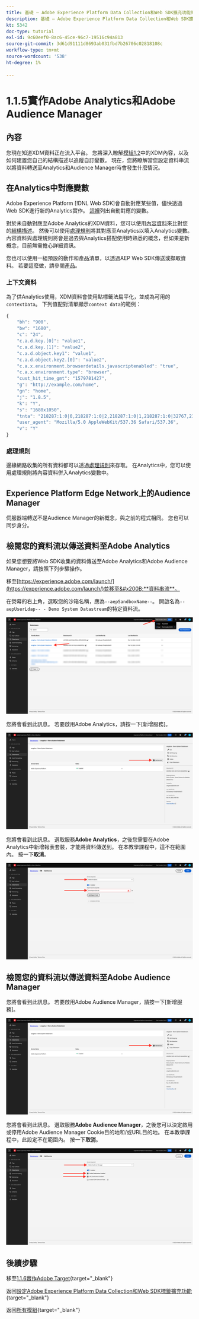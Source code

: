 ```yaml
---
title: 基礎 — Adobe Experience Platform Data Collection和Web SDK擴充功能的設定 — 實作Adobe Analytics和Adobe Audience Manager
description: 基礎 — Adobe Experience Platform Data Collection和Web SDK擴充功能的設定 — 實作Adobe Analytics和Adobe Audience Manager
kt: 5342
doc-type: tutorial
exl-id: 9c60eef0-8ac6-45ce-96c7-19516c94a813
source-git-commit: 3d61d91111d8693ab031fbd7b26706c02818108c
workflow-type: tm+mt
source-wordcount: '538'
ht-degree: 1%

---
```


# 1.1.5實作Adobe Analytics和Adobe Audience Manager

## 內容

您現在知道XDM資料正在流入平台。 您將深入瞭解[模組1.2](./../dc1.2/data-ingestion.md)中的XDM內容，以及如何建置您自己的結構描述以追蹤自訂變數。 現在，您將瞭解當您設定資料串流以將資料轉送至Analytics和Audience Manager時會發生什麼情況。

## 在Analytics中對應變數

Adobe Experience Platform [!DNL Web SDK]會自動對應某些值，儘快透過Web SDK進行新的Analytics實作。 [這裡](https://experienceleague.adobe.com/docs/experience-platform/edge/data-collection/adobe-analytics/automatically-mapped-vars.html?lang=zh-Hant#data-collection)列出自動對應的變數。

對於未自動對應至Adobe Analytics的XDM資料，您可以使用[內容資料](https://experienceleague.adobe.com/docs/analytics/implementation/vars/page-vars/contextdata.html?lang=zh-Hant)來比對您的[結構描述](https://experienceleague.adobe.com/docs/experience-platform/xdm/schema/composition.html?lang=zh-Hant)。 然後可以使用[處理規則](https://experienceleague.adobe.com/docs/analytics/admin/admin-tools/processing-rules/processing-rules-configuration/t-processing-rules.html?lang=zh-Hant)將其對應至Analytics以填入Analytics變數。 內容資料與處理規則將會是過去與Analytics搭配使用時熟悉的概念，但如果是新概念，目前無需擔心詳細資訊。

您也可以使用一組預設的動作和產品清單，以透過AEP Web SDK傳送或擷取資料。 若要這麼做，請參閱[產品](https://experienceleague.adobe.com/docs/experience-platform/edge/data-collection/collect-commerce-data.html?lang=zh-Hant#data-collection)。

### 上下文資料

為了供Analytics使用，XDM資料會使用點標籤法扁平化，並成為可用的`contextData`。 下列值配對清單顯示`context data`的範例：

```javascript
{
    "bh": "900",
    "bw": "1680",
    "c": "24",
    "c.a.d.key.[0]": "value1",
    "c.a.d.key.[1]": "value2",
    "c.a.d.object.key1": "value1",
    "c.a.d.object.key2.[0]": "value2",
    "c.a.x.environment.browserdetails.javascriptenabled": "true",
    "c.a.x.environment.type": "browser",
    "cust_hit_time_gmt": "1579781427",
    "g": "http://example.com/home",
    "gn": "home",
    "j": "1.8.5",
    "k": "Y",
    "s": "1680x1050",
    "tnta": "218287:1:0|0,218287:1:0|2,218287:1:0|1,218287:1:0|32767,218287:1:01,218287:1:0|0,218287:1:0|1,218287:1:0|0,218287:1:0|1",
    "user_agent": "Mozilla/5.0 AppleWebKit/537.36 Safari/537.36",
    "v": "Y"
}
```

### 處理規則

邊緣網路收集的所有資料都可以透過[處理規則](https://experienceleague.adobe.com/docs/analytics/admin/admin-tools/processing-rules/processing-rules-configuration/t-processing-rules.html?lang=zh-Hant)來存取。 在Analytics中，您可以使用處理規則將內容資料併入Analytics變數中。

## Experience Platform Edge Network上的Audience Manager

伺服器端轉送不是Audience Manager的新概念，與之前的程式相同。 您也可以同步身分。

## 檢閱您的資料流以傳送資料至Adobe Analytics

如果您想要將Web SDK收集的資料傳送至Adobe Analytics和Adobe Audience Manager，請按照下列步驟操作。

移至[https://experience.adobe.com/launch/](https://experience.adobe.com/launch/)並移至&#x200B;**資料串流**。

在熒幕的右上角，選取您的沙箱名稱，應為`--aepSandboxName--`。 開啟名為`--aepUserLdap-- - Demo System Datastream`的特定資料流。

![按一下左側導覽中的Edge設定圖示](./images/edgeconfig1b.png)

您將會看到此訊息。 若要啟用Adobe Analytics，請按一下[新增服務]。**&#x200B;**

![AEP偵錯工具](./images/aa2.png)

您將會看到此訊息。 選取服務&#x200B;**Adobe Analytics**，之後您需要在Adobe Analytics中新增報表套裝，才能將資料傳送到。 在本教學課程中，這不在範圍內。 按一下&#x200B;**取消**。

![AEP偵錯工具](./images/aa3.png)

## 檢閱您的資料流以傳送資料至Adobe Audience Manager

您將會看到此訊息。 若要啟用Adobe Audience Manager，請按一下[新增服務]。**&#x200B;**

![AEP偵錯工具](./images/aa2.png)

您將會看到此訊息。 選取服務&#x200B;**Adobe Audience Manager**，之後您可以決定啟用或停用Adobe Audience Manager Cookie目的地和/或URL目的地。 在本教學課程中，此設定不在範圍內。 按一下&#x200B;**取消**。

![AEP偵錯工具](./images/aam1.png)

## 後續步驟

移至[1.1.6實作Adobe Target](./ex6.md){target="_blank"}

返回[設定Adobe Experience Platform Data Collection和Web SDK標籤擴充功能](./data-ingestion-launch-web-sdk.md){target="_blank"}

返回[所有模組](./../../../../overview.md){target="_blank"}
